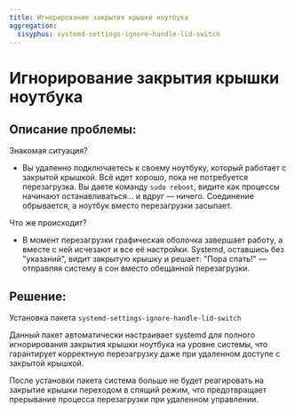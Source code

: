 ```yaml
---
title: Игнорирование закрытия крышки ноутбука
aggregation:
  sisyphus: systemd-settings-ignore-handle-lid-switch
---
```


# Игнорирование закрытия крышки ноутбука

## Описание проблемы:

Знакомая ситуация?

- Вы удаленно подключаетесь к своему ноутбуку, который работает с закрытой крышкой. Всё идет хорошо, пока не потребуется перезагрузка. Вы даете команду `sudo reboot`, видите как процессы начинают останавливаться... и вдруг — ничего. Соединение обрывается, а ноутбук вместо перезагрузки засыпает.

Что же происходит?

- В момент перезагрузки графическая оболочка завершает работу, а вместе с ней исчезают и все её настройки.
  Systemd, оставшись без "указаний", видит закрытую крышку и решает: "Пора спать!" — отправляя систему в сон вместо обещанной перезагрузки.

## Решение:

Установка пакета `systemd-settings-ignore-handle-lid-switch`

Данный пакет автоматически настраивает systemd для полного игнорирования закрытия крышки ноутбука на уровне системы, что гарантирует корректную перезагрузку даже при удаленном доступе с закрытой крышкой.

<!--@include: @apps/.parts/install/content-repo.md-->

После установки пакета система больше не будет реагировать на закрытие крышки переходом в спящий режим, что предотвращает прерывание процесса перезагрузки при удаленном управлении.
